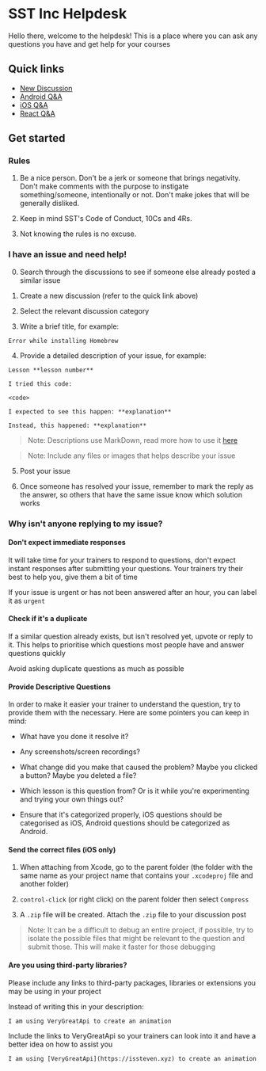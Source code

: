 # SST Inc Helpdesk

Hello there, welcome to the helpdesk! This is a place where you can ask any questions you have and get help for your courses

## Quick links

- [New Discussion](https://github.com/sst-inc/help/discussions/new)
- [Android Q&A](https://github.com/sst-inc/help/discussions/categories/q-a-android)
- [iOS Q&A](https://github.com/sst-inc/help/discussions/categories/q-a-ios)
- [React Q&A](https://github.com/sst-inc/help/discussions/categories/q-a-react)

## Get started

### Rules

1. Be a nice person. Don't be a jerk or someone that brings negativity. Don't make comments with the purpose to instigate something/someone, intentionally or not. Don't make jokes that will be generally disliked. 

2. Keep in mind SST's Code of Conduct, 10Cs and 4Rs.

3. Not knowing the rules is no excuse.

### I have an issue and need help!

0. Search through the discussions to see if someone else already posted a similar issue

1. Create a new discussion (refer to the quick link above)

2. Select the relevant discussion category

3. Write a brief title, for example:

```
Error while installing Homebrew
```

4. Provide a detailed description of your issue, for example:

```
Lesson **lesson number**

I tried this code:

<code>

I expected to see this happen: **explanation**

Instead, this happened: **explanation**
```

> Note: Descriptions use MarkDown, read more how to use it [here](https://www.markdownguide.org/cheat-sheet/)

> Note: Include any files or images that helps describe your issue

5. Post your issue

6. Once someone has resolved your issue, remember to mark the reply as the answer, so others that have the same issue know which solution works

### Why isn't anyone replying to my issue?

#### Don't expect immediate responses

It will take time for your trainers to respond to questions, don't expect instant responses after submitting your questions. Your trainers try their best to help you, give them a bit of time

If your issue is urgent or has not been answered after an hour, you can label it as `urgent`

#### Check if it's a duplicate

If a similar question already exists, but isn't resolved yet, upvote or reply to it. This helps to prioritise which questions most people have and answer questions quickly

Avoid asking duplicate questions as much as possible

#### Provide Descriptive Questions

In order to make it easier your trainer to understand the question, try to provide them with the necessary. Here are some pointers you can keep in mind:

- What have you done it resolve it?

- Any screenshots/screen recordings?

- What change did you make that caused the problem? Maybe you clicked a button? Maybe you deleted a file?

- Which lesson is this question from? Or is it while you're experimenting and trying your own things out?

- Ensure that it's categorized properly, iOS questions should be categorised as iOS, Android questions should be categorized as Android. 

#### Send the correct files (iOS only)

1. When attaching from Xcode, go to the parent folder (the folder with the same name as your project name that contains your `.xcodeproj` file and another folder)

2. `control-click` (or right click) on the parent folder then select `Compress`

3. A `.zip` file will be created. Attach the `.zip` file to your discussion post

> Note: It can be a difficult to debug an entire project, if possible, try to isolate the possible files that might be relevant to the question and submit those. This will make it faster for those debugging

#### Are you using third-party libraries?

Please include any links to third-party packages, libraries or extensions you may be using in your project

Instead of writing this in your description:

```
I am using VeryGreatApi to create an animation 
```

Include the links to VeryGreatApi so your trainers can look into it and have a better idea on how to assist you

```
I am using [VeryGreatApi](https://issteven.xyz) to create an animation 
```
